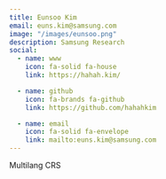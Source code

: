 ```yaml
---
title: Eunsoo Kim
email: euns.kim@samsung.com
image: "/images/eunsoo.png"
description: Samsung Research
social:
  - name: www
    icon: fa-solid fa-house
    link: https://hahah.kim/

  - name: github
    icon: fa-brands fa-github
    link: https://github.com/hahahkim

  - name: email
    icon: fa-solid fa-envelope
    link: mailto:euns.kim@samsung.com
---
```


Multilang CRS
